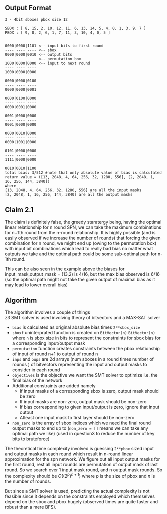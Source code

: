 ## Output Format
```
3 - 4bit sboxes pbox size 12

SBOX : [ 8, 15, 2, 10, 12, 11, 6, 13, 14, 5, 4, 0, 1, 3, 9, 7 ]
PBOX : [ 9, 8, 2, 6, 1, 7, 11, 3, 10, 4, 0, 5 ]


0000|0000|1101 <-- input bits to first round
---- ---- ---- <-- sbox
0000|0000|0010 <-- output bits
               <-- permutation box
1000|0000|0000 <-- input to next round
---- ---- ----
1000|0000|0000

0000|0000|0100
---- ---- ----
0000|0000|0001

0000|0100|0000
---- ---- ----
0000|0001|0000

0001|0000|0000
---- ---- ----
0001|0000|0000

0000|0010|0000
---- ---- ----
0000|1001|0000

0101|0000|0000
---- ---- ----
1111|0000|0000

0010|0010|1100
total bias: 3/512 #note that only absolute value of bias is calculated
return value = ([13, 2048, 4, 64, 256, 32, 1280, 556], [2, 2048, 1, 16, 256, 144, 3840])  
where
[13, 2048, 4, 64, 256, 32, 1280, 556] are all the input masks  
[2, 2048, 1, 16, 256, 144, 3840] are all the output masks
```

## Claim 2.1
The claim is definitely false, the greedy staratergy being, having the optimal linear relationship for n round SPN, we can take the maximum combinations for n+1th round from the n-round relationship. It is highly possible (and is easily observed if we increase the number of rounds) that forcing the given combination for n round, we might end up (owing to the permutation box) with input bit combinations which lead to really bad bias no matter what outputs we take and the optimal path could be some sub-optimal path for n-1th round.

This can be also seen in the example above the biases for input_mask,output_mask = (13,2) is 4/16, but the max bias observed is 6/16 (so the optimal path might not take the given output of maximal bias as it may lead to lower overall bias)


## Algorithm
The algorithm involves a couple of things  
z3 SMT solver is used involving theory of bitvectors and a MAX-SAT solver 
- `bias` is calculated as original absolute bias times `2**sbox_size`  
- `sboxf` uninterprated function is created on `BitVector(n)` `BitVector(n)` where `n` is sbox size in bits to represent the constraints for sbox bias for a corresponding input/output mask
- `permutation` function creates constraints between the pbox relationship of input of round n+1 to output of round n
- `inps` and `oups` are 2d arrays (num sboxes in a round times number of rounds ) of bitvectors representing the input and output masks to consider in each round
- `objectives` is the objective we want the SMT solver to optimize i.e. the final bias of the network
- Additional constraints are added namely
  - If input masks of a corresponding sbox is zero, output mask should be zero
  - If input masks are non-zero, output mask should be non-zero
  - If bias corresponding to given input/output is zero, ignore that input output
  - Atleast one input mask to first layer should be non-zero
- `non_zero` is the array of sbox indices which we need the final round output masks to end up to (`non_zero = []` means we can take any optimal path we like) (used in question3 to reduce the number of key bits to bruteforce)

The theoretical time complexity involved is guessing `2**pbox` sized input and output masks in each round which result in n-round linear approximation for the spn network. We figure out all input output masks for the first round, rest all input rounds are permutation of output mask of last round. So we search over 1 input mask round, and n output mask rounds. So the complexity should be $O((2^{p})^{n + 1})$ where $p$ is the size of pbox and $n$ is the number of rounds.

But since a SMT solver is used, predicting the actual complexity is not feasible since it depends on the constraints employed which themselves depend on the sbox and pbox hugely (observed times are quite faster and robust than a mere BFS).
